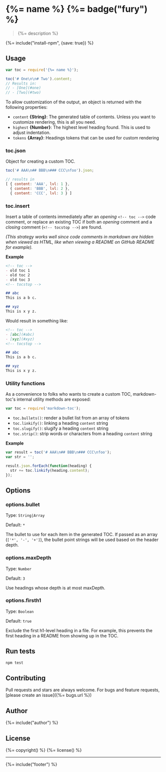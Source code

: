 # {%= name %} {%= badge("fury") %}

> {%= description %}

{%= include("install-npm", {save: true}) %}

## Usage

```js
var toc = require('{%= name %}');

toc('# One\n\n# Two').content;
// Results in:
// - [One](#one)
// - [Two](#two)
```

To allow customization of the output, an object is returned with the following properties:

 - `content` **{String}**: The generated table of contents. Unless you want to customize rendering, this is all you need.
 - `highest` **{Number}**: The highest level heading found. This is used to adjust indentation. 
 - `tokens` **{Array}**: Headings tokens that can be used for custom rendering


### toc.json

Object for creating a custom TOC. 

```js
toc('# AAA\n## BBB\n### CCC\nfoo').json;

// results in
[ { content: 'AAA', lvl: 1 },
  { content: 'BBB', lvl: 2 },
  { content: 'CCC', lvl: 3 } ]
```


### toc.insert

Insert a table of contents immediately after an _opening_ `<!-- toc -->` code comment, or replace an existing TOC if both an _opening_ comment and a _closing_ comment (`<!-- tocstop -->`) are found. 

_(This strategy works well since code comments in markdown are hidden when viewed as HTML, like when viewing a README on GitHub README for example)._

**Example**

```markdown
<!-- toc -->
- old toc 1
- old toc 2
- old toc 3
<!-- tocstop -->

## abc
This is a b c.

## xyz
This is x y z.
```

Would result in something like:

```markdown
<!-- toc -->
- [abc](#abc)
- [xyz](#xyz)
<!-- tocstop -->

## abc
This is a b c.

## xyz
This is x y z.
```

### Utility functions

As a convenience to folks who wants to create a custom TOC, markdown-toc's internal utility methods are exposed:

```js
var toc = require('markdown-toc');
```
- `toc.bullets()`: render a bullet list from an array of tokens
- `toc.linkify()`: linking a heading `content` string
- `toc.slugify()`: slugify a heading `content` string 
- `toc.strip()`: strip words or characters from a heading `content` string 

**Example**

```js
var result = toc('# AAA\n## BBB\n### CCC\nfoo');
var str = '';

result.json.forEach(function(heading) {
  str += toc.linkify(heading.content);
});
```


## Options


### options.bullet

Type: `String|Array`

Default: `*`

The bullet to use for each item in the generated TOC. If passed as an array (`['*', '-', '+']`), the bullet point strings will be used based on the header depth.


### options.maxDepth

Type: `Number`

Default: `3`

Use headings whose depth is at most maxDepth.


### options.firsth1

Type: `Boolean`

Default: `true`

Exclude the first h1-level heading in a file. For example, this prevents the first heading in a README from showing up in the TOC.


## Run tests

```bash
npm test
```


## Contributing
Pull requests and stars are always welcome. For bugs and feature requests, [please create an issue]({%= bugs.url %})

## Author
{%= include("author") %}

## License
{%= copyright() %}
{%= license() %}

***

{%= include("footer") %}
